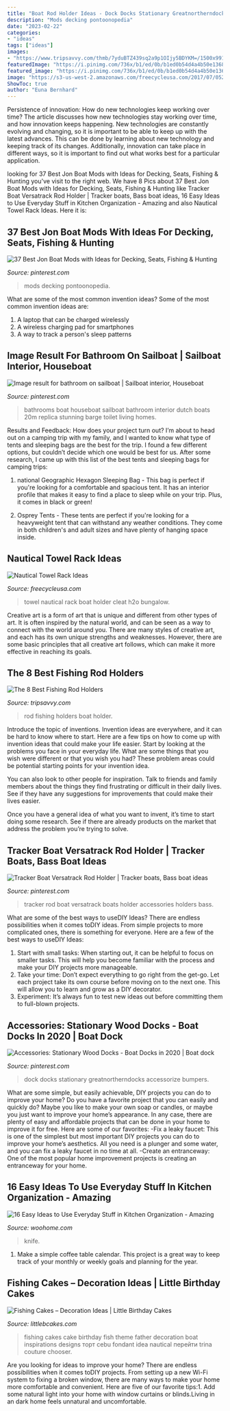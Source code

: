 ```yaml
---
title: "Boat Rod Holder Ideas - Dock Docks Stationary Greatnortherndocks Accessorize Bumpers"
description: "Mods decking pontoonopedia"
date: "2023-02-22"
categories:
- "ideas"
tags: ["ideas"]
images:
- "https://www.tripsavvy.com/thmb/7yduBTZ439sq2a9p1OIjy5BDYKM=/1500x991/filters:fill(auto,1)/fishing-rod-boat-holder-3c7594fa04e84aa5b45ebffeb8cf4d04.jpg"
featuredImage: "https://i.pinimg.com/736x/b1/ed/0b/b1ed0b54d4a4b50e136815a61745dd08.jpg"
featured_image: "https://i.pinimg.com/736x/b1/ed/0b/b1ed0b54d4a4b50e136815a61745dd08.jpg"
image: "https://s3-us-west-2.amazonaws.com/freecycleusa.com/2017/07/05234001/Boat-cleat-towel-holder-768x1024-768x1024.jpg"
ShowToc: true
author: "Euna Bernhard"
---
```



Persistence of innovation: How do new technologies keep working over time?
The article discusses how new technologies stay working over time, and how innovation keeps happening. New technologies are constantly evolving and changing, so it is important to be able to keep up with the latest advances. This can be done by learning about new technology and keeping track of its changes. Additionally, innovation can take place in different ways, so it is important to find out what works best for a particular application.

	

		
looking for 37 Best Jon Boat Mods with Ideas for Decking, Seats, Fishing &amp; Hunting you've visit to the right web. We have 8 Pics about 37 Best Jon Boat Mods with Ideas for Decking, Seats, Fishing &amp; Hunting like Tracker Boat Versatrack Rod Holder | Tracker boats, Bass boat ideas, 16 Easy Ideas to Use Everyday Stuff in Kitchen Organization - Amazing and also Nautical Towel Rack Ideas. Here it is:
		
    
## 37 Best Jon Boat Mods With Ideas For Decking, Seats, Fishing &amp; Hunting

<img loading=lazy src="https://i.pinimg.com/736x/2b/28/47/2b28473141afc9c5529b5921a9c37730.jpg" onerror="this.onerror=null;this.src='https://tse1.mm.bing.net/th?id=OIP.WldyNggbtCvBpgyVeXixnAHaFY&amp;pid=15.1';" alt="37 Best Jon Boat Mods with Ideas for Decking, Seats, Fishing &amp; Hunting">

_Source: pinterest.com_

>mods decking pontoonopedia. 

	

What are some of the most common invention ideas?
Some of the most common invention ideas are: 
1. A laptop that can be charged wirelessly
2. A wireless charging pad for smartphones
3. A way to track a person's sleep patterns

    
## Image Result For Bathroom On Sailboat | Sailboat Interior, Houseboat

<img loading=lazy src="https://i.pinimg.com/736x/0e/83/e3/0e83e3b7b0a1fa88835a3838d0d01698.jpg" onerror="this.onerror=null;this.src='https://tse2.mm.bing.net/th?id=OIP.G5x16g4-TQUj0Be3dNj_1AHaLH&amp;pid=15.1';" alt="Image result for bathroom on sailboat | Sailboat interior, Houseboat">

_Source: pinterest.com_

>bathrooms boat houseboat sailboat bathroom interior dutch boats 20m replica stunning barge toilet living homes. 

	

Results and Feedback: How does your project turn out?
I’m about to head out on a camping trip with my family, and I wanted to know what type of tents and sleeping bags are the best for the trip. I found a few different options, but couldn’t decide which one would be best for us. After some research, I came up with this list of the best tents and sleeping bags for camping trips:
1) national Geographic Hexagon Sleeping Bag - This bag is perfect if you're looking for a comfortable and spacious tent. It has an interior profile that makes it easy to find a place to sleep while on your trip. Plus, it comes in black or green!

2) Osprey Tents - These tents are perfect if you're looking for a heavyweight tent that can withstand any weather conditions. They come in both children's and adult sizes and have plenty of hanging space inside.

    
## Nautical Towel Rack Ideas

<img loading=lazy src="https://s3-us-west-2.amazonaws.com/freecycleusa.com/2017/07/05234001/Boat-cleat-towel-holder-768x1024-768x1024.jpg" onerror="this.onerror=null;this.src='https://tse3.mm.bing.net/th?id=OIP.eIJg6JnxGNwfmEfUy9RYGQHaJ4&amp;pid=15.1';" alt="Nautical Towel Rack Ideas">

_Source: freecycleusa.com_

>towel nautical rack boat holder cleat h2o bungalow. 

	

Creative art is a form of art that is unique and different from other types of art. It is often inspired by the natural world, and can be seen as a way to connect with the world around you. There are many styles of creative art, and each has its own unique strengths and weaknesses. However, there are some basic principles that all creative art follows, which can make it more effective in reaching its goals.

    
## The 8 Best Fishing Rod Holders

<img loading=lazy src="https://www.tripsavvy.com/thmb/7yduBTZ439sq2a9p1OIjy5BDYKM=/1500x991/filters:fill(auto,1)/fishing-rod-boat-holder-3c7594fa04e84aa5b45ebffeb8cf4d04.jpg" onerror="this.onerror=null;this.src='https://tse3.mm.bing.net/th?id=OIP.auDqUgVK9PiNNW84QWBqHQHaE5&amp;pid=15.1';" alt="The 8 Best Fishing Rod Holders">

_Source: tripsavvy.com_

>rod fishing holders boat holder. 

	

Introduce the topic of inventions.
Invention ideas are everywhere, and it can be hard to know where to start. Here are a few tips on how to come up with invention ideas that could make your life easier.
Start by looking at the problems you face in your everyday life. What are some things that you wish were different or that you wish you had? These problem areas could be potential starting points for your invention idea.

You can also look to other people for inspiration. Talk to friends and family members about the things they find frustrating or difficult in their daily lives. See if they have any suggestions for improvements that could make their lives easier.

Once you have a general idea of what you want to invent, it’s time to start doing some research. See if there are already products on the market that address the problem you’re trying to solve.

    
## Tracker Boat Versatrack Rod Holder | Tracker Boats, Bass Boat Ideas

<img loading=lazy src="https://i.pinimg.com/736x/8a/50/51/8a505125bdd4a38878504938f6ee3c4f.jpg" onerror="this.onerror=null;this.src='https://tse4.mm.bing.net/th?id=OIP.40pBYFlXSlVW50kcNiUzzQHaLG&amp;pid=15.1';" alt="Tracker Boat Versatrack Rod Holder | Tracker boats, Bass boat ideas">

_Source: pinterest.com_

>tracker rod boat versatrack boats holder accessories holders bass. 

	

What are some of the best ways to useDIY Ideas?
There are endless possibilities when it comes toDIY ideas. From simple projects to more complicated ones, there is something for everyone. Here are a few of the best ways to useDIY Ideas: 
1. Start with small tasks: When starting out, it can be helpful to focus on smaller tasks. This will help you become familiar with the process and make your DIY projects more manageable. 
2. Take your time: Don’t expect everything to go right from the get-go. Let each project take its own course before moving on to the next one. This will allow you to learn and grow as a DIY decorator. 
3. Experiment: It’s always fun to test new ideas out before committing them to full-blown projects.

    
## Accessories: Stationary Wood Docks - Boat Docks In 2020 | Boat Dock

<img loading=lazy src="https://i.pinimg.com/736x/b1/ed/0b/b1ed0b54d4a4b50e136815a61745dd08.jpg" onerror="this.onerror=null;this.src='https://tse4.mm.bing.net/th?id=OIP.O3g_-sTrhUYHpx--D3YgtwHaLH&amp;pid=15.1';" alt="Accessories: Stationary Wood Docks - Boat Docks in 2020 | Boat dock">

_Source: pinterest.com_

>dock docks stationary greatnortherndocks accessorize bumpers. 

	

What are some simple, but easily achievable, DIY projects you can do to improve your home?
Do you have a favorite project that you can easily and quickly do? Maybe you like to make your own soap or candles, or maybe you just want to improve your home’s appearance. In any case, there are plenty of easy and affordable projects that can be done in your home to improve it for free. Here are some of our favorites: 
-Fix a leaky faucet: This is one of the simplest but most important DIY projects you can do to improve your home’s aesthetics. All you need is a plunger and some water, and you can fix a leaky faucet in no time at all. 
-Create an entranceway: One of the most popular home improvement projects is creating an entranceway for your home.

    
## 16 Easy Ideas To Use Everyday Stuff In Kitchen Organization - Amazing

<img loading=lazy src="https://www.woohome.com/wp-content/uploads/2016/03/organize-tiny-kitchen-3_2.jpg" onerror="this.onerror=null;this.src='https://tse2.mm.bing.net/th?id=OIP.ygE6MXsqpKGt7VDKYXDI8wHaQU&amp;pid=15.1';" alt="16 Easy Ideas to Use Everyday Stuff in Kitchen Organization - Amazing">

_Source: woohome.com_

>knife. 

	

1. Make a simple coffee table calendar. This project is a great way to keep track of your monthly or weekly goals and planning for the year.

    
## Fishing Cakes – Decoration Ideas | Little Birthday Cakes

<img loading=lazy src="http://www.littlebcakes.com/wp-content/uploads/2014/01/Fishing-Cakes-Images-768x1024.jpg" onerror="this.onerror=null;this.src='https://tse1.mm.bing.net/th?id=OIP.S3wlJN5qLFvpB1LYeXJyMwHaJ4&amp;pid=15.1';" alt="Fishing Cakes – Decoration Ideas | Little Birthday Cakes">

_Source: littlebcakes.com_

>fishing cakes cake birthday fish theme father decoration boat inspirations designs торт cebu fondant idea nautical перейти trina couture chooser. 

	

Are you looking for ideas to improve your home? There are endless possibilities when it comes toDIY projects. From setting up a new Wi-Fi system to fixing a broken window, there are many ways to make your home more comfortable and convenient. Here are five of our favorite tips:1. Add some natural light into your home with window curtains or blinds.Living in an dark home feels unnatural and uncomfortable.

